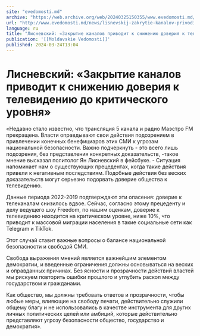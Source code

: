 ```yaml
---
site: "evedomosti.md"
archive: "https://web.archive.org/web/20240325150355/www.evedomosti.md/news/lisnevskij-zakrytie-kanalov-privodit-k-snizheniyu-doveriya-k"
url: "http://www.evedomosti.md/news/lisnevskij-zakrytie-kanalov-privodit-k-snizheniyu-doveriya-k"
language: ru
title: "Лисневский: «Закрытие каналов приводит к снижению доверия к телевидению до критического уровня»"
publication: '[[Moldavskie Vedomosti]]'
published: 2024-03-24T13:04
---
```


# Лисневский: «Закрытие каналов приводит к снижению доверия к телевидению до критического уровня»

«Недавно стало известно, что трансляция 5 канала и радио Маэстро FM прекращена. Власти оправдывают свои действия подозрением в привлечении конечных бенефициаров этих СМИ к угрозам национальной безопасности. Важно подчеркнуть - это всего лишь подозрения, без представления конкретных доказательств, -такое мнение высказал политолог Ян Лисневский в фейсбуке. - Ситуация напоминает нам о существующих прецедентах, когда такие действия привели к негативным последствиям. Подобные действия без веских доказательств могут серьезно подорвать доверие общества к телевидению.

Данные периода 2022-2019 подтверждают эти опасения: доверие к телеканалам снизилось вдвое. Сейчас, согласно этому прецеденту и делу ведущего шоу Freedom, по нашим оценкам, доверие к телевидению находится на критическом уровне, ниже 10%, что приводит к массовой миграции населения в такие социальные сети как Telegram и TikTok.

Этот случай ставит важные вопросы о балансе национальной безопасности и свободой СМИ.

Свобода выражения мнений является важнейшим элементом демократии, и введенные ограничения должны основываться на веских и оправданных причинах. Без ясности и прозрачности действий властей мы рискуем повторить ошибки прошлого и углубить раскол между государством и гражданами.

Как общество, мы должны требовать ответов и прозрачности, чтобы любые меры, влияющие на свободу печати, действительно служили общему благу и не использовались в качестве инструмента для других личных политических целей или амбиций, которые действительно представляют угрозу безопасности общество, государство и демократия».